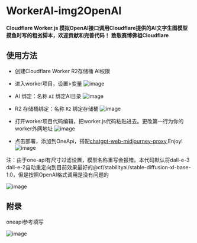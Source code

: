 # WorkerAI-img2OpenAI
**Cloudflare Worker.js 模拟OpenAI接口调用Cloudflare提供的AI文字生图模型**
**摸鱼时写的粗劣脚本，欢迎贡献和完善代码！**
**致敬赛博佛祖Cloudflare**

## 使用方法
- 创建Cloudflare Worker R2存储桶 AI权限

- 进入worker项目，设置>变量
![image](https://github.com/HynoR/WorkerAI-img2OpenAI/assets/20227709/a6d6ae28-0330-438b-96ae-db9d04ac2fba)


- AI 绑定：名称 `AI` 绑定AI目录
![image](https://github.com/HynoR/WorkerAI-img2OpenAI/assets/20227709/45820e7d-99ae-4705-a1c0-acdc9e97e445)

- R2 存储桶绑定：名称 `R2` 绑定存储桶
![image](https://github.com/HynoR/WorkerAI-img2OpenAI/assets/20227709/c8eb8a91-b678-4b36-9726-d93e5e5dcbe4)

- 打开worker项目代码编辑，把worker.js代码粘贴进去。更改第一行为你的worker外网地址
![image](https://github.com/HynoR/WorkerAI-img2OpenAI/assets/20227709/d7b2154a-9abc-4857-ade4-78a1dff47f18)

- 点击部署，添加到OneApi，搭配[chatgpt-web-midjourney-proxy](https://github.com/Dooy/chatgpt-web-midjourney-proxy),Enjoy!
![image](https://github.com/HynoR/WorkerAI-img2OpenAI/assets/20227709/373bc5d7-502e-4cd6-bd27-577c82af472e)



注：由于one-api有尺寸过滤设置，模型名称重写会报错。本代码默认将dall-e-3 dall-e-2自动重定向到目前效果最好的@cf/stabilityai/stable-diffusion-xl-base-1.0，但是按照OpenAI格式调用是没有问题的

![image](https://github.com/HynoR/WorkerAI-img2OpenAI/assets/20227709/d4b21913-4c37-480f-ad39-5aa7cf6435e1)

## 附录
oneapi参考填写

![image](https://github.com/HynoR/WorkerAI-img2OpenAI/assets/20227709/661f2d92-1424-4f65-8a33-3e4a6ba48318)


